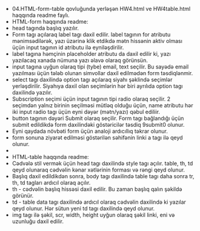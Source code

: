 + 04.HTML-form-table qovluğunda yerləşən HW4.html ve HW4table.html haqqında readme faylı.
+ HTML-form haqqında readme:
+ head tagında başlıq yazılır. 
+ Form tagı açılaraq label tagı daxil edilir. label tagının for atributu mənimsədilərək, yazı üzərinə klik etdikdə mətn hissənin aktiv olması üçün input tagının id atributu ilə eyniləşdirilir. 
+ label tagına həmçinin placeholder atributu da daxil edilir ki, yazı yazılacaq xanada nümuna yazı əlavə olaraq görünsün. 
+ input tagına uyğun olaraq tipi (tybe) email, text seçilir. Bu sayədə email yazılması üçün tələb olunan simvollar daxil edilmədən form təsdiqlənmir.
+ select tagı daxilində option tagı açılaraq siyahı şəklində seçimlər yerləşdirilir. Siyahıya daxil olan seçimlərin hər biri ayrılıda option tagı daxilində yazılır.
+ Subscription seçimi üçün input tagının tipi radio olaraq seçilir. 2 seçimdən yalnız birinin seçilməsi mütləq olduğu üçün, name atributu hər iki input radio tagı üçün eyni dəyər (mətn/yazı) qəbul ediliir.
+ button tagının dəyəri Submit olaraq seçilir. Form tagı bağlandığı üçün submit edildikdə form daxilindəki göstəricilər təsdiq 9submit0 olunur.
+ Eyni qaydada növbəti form üçün analoji ardıcıllıq təkrar olunur.
+ form sonuna ziyarət edilməsi göstərilən səhifənin linki a tagı ilə qeyd olunur.
+ 
+ HTML-table haqqında readme:
+ Cədvələ stil vermək üçün head tagı daxilində style tagı açılır. table, th, td qeyd olunaraq cədvəlin kənar xətlərinin forması və rəngi qeyd olunur.
+ Başlıq daxil edildikdən sonra, body tagı daxilində table tagı daha sonra tr, th, td tagları ardıcıl olaraq açılır.
+ th - cədvəlin başlıq hissəsi daxil edilir. Bu zaman başlıq qalın şəkildə görünür.
+ td - table data tagı daxilində ardıcıl olaraq cədvəlin daxilində ki yazılar qeyd olunur. Hər sütun yeni td tagı daxilində qeyd olunur.
+ img tagı ilə şəkil, scr, width, height uyğun olaraq şəkil linki, eni və uzunluğu daxil edilir.